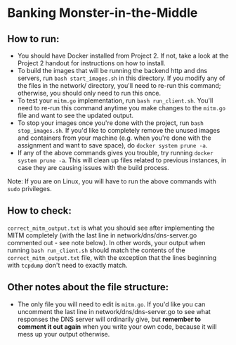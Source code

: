# Banking Monster-in-the-Middle

## How to run:
* You should have Docker installed from Project 2. If not, take a look at the Project 2 handout for instructions on how to install.
* To build the images that will be running the backend http and dns servers, run `bash start_images.sh` in this directory. If you modify any of the files in the network/ directory, you'll need to re-run this command; otherwise, you should only need to run this once.
* To test your `mitm.go` implementation, run `bash run_client.sh`. You'll need to re-run this command anytime you make changes to the `mitm.go` file and want to see the updated output.
* To stop your images once you're done with the project, run `bash stop_images.sh`. If you'd like to completely remove the unused images and containers from your machine (e.g. when you're done with the assignment and want to save space), do `docker system prune -a`.
* If any of the above commands gives you trouble, try running `docker system prune -a`. This will clean up files related to previous instances, in case they are causing issues with the build process.

Note: If you are on Linux, you will have to run the above commands with `sudo` privileges. 

## How to check:
`correct_mitm_output.txt` is what you should see after implementing the MITM completely (with the last line in network/dns/dns-server.go commented out - see note below). In other words, your output when running `bash run_client.sh` should match the contents of the `correct_mitm_output.txt` file, with the exception that the lines beginning with `tcpdump` don't need to exactly match.

## Other notes about the file structure:
* The only file you will need to edit is `mitm.go`. If you'd like you can uncomment the last line in network/dns/dns-server.go to see what responses the DNS server will ordinarily give, but **remember to comment it out again** when you write your own code, because it will mess up your output otherwise.
